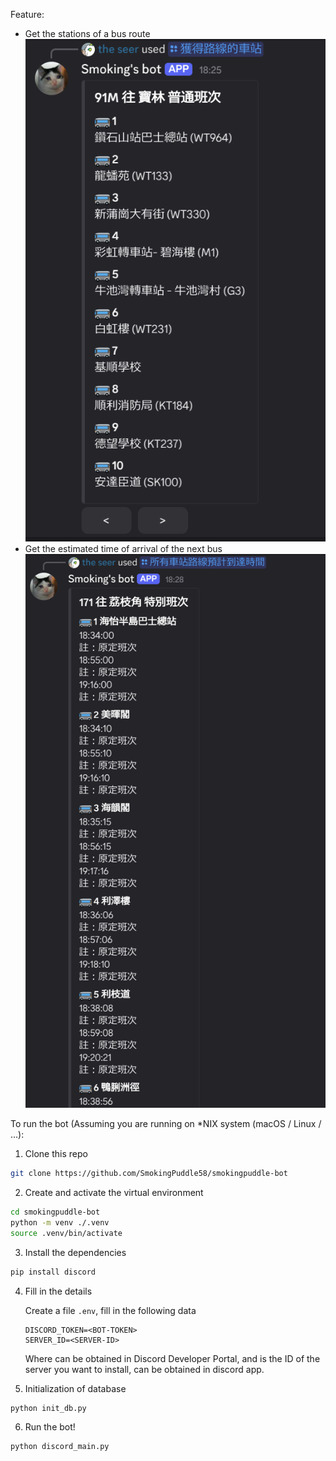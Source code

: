 Feature:

- Get the stations of a bus route
    ![img.png](img.png)
- Get the estimated time of arrival of the next bus
    ![img_1.png](img_1.png)

To run the bot (Assuming you are running on *NIX system (macOS / Linux / ...):

1. Clone this repo
```bash
git clone https://github.com/SmokingPuddle58/smokingpuddle-bot
```

2. Create and activate the virtual environment
```bash
cd smokingpuddle-bot
python -m venv ./.venv
source .venv/bin/activate 
```

3. Install the dependencies
```bash
pip install discord
```

4. Fill in the details

    Create a file `.env`, fill in the following data
    ```
    DISCORD_TOKEN=<BOT-TOKEN>
    SERVER_ID=<SERVER-ID>
    ```
    Where <BOT-TOKEN> can be obtained in Discord Developer Portal, and <SERVER-ID> is the ID of the server you want to install, can be obtained in discord app.
5. Initialization of database
```bash
python init_db.py
```
6. Run the bot!
```bash
python discord_main.py
```